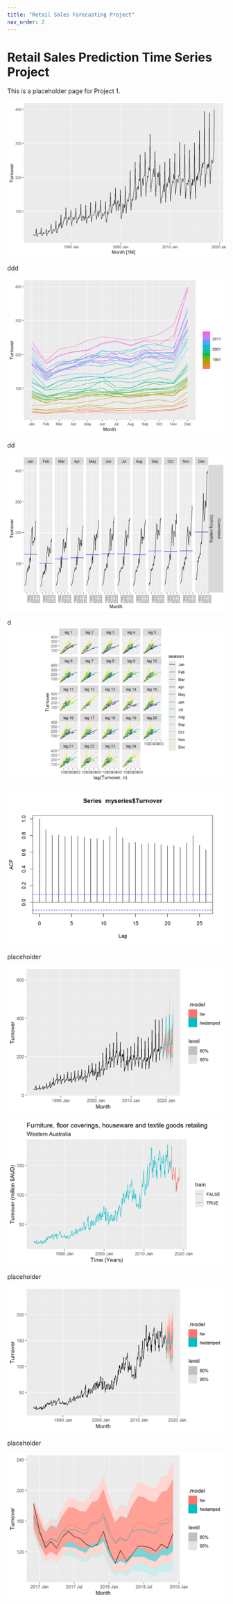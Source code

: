 ```yaml
---
title: "Retail Sales Forecasting Project"
nav_order: 2
---
```


# Retail Sales Prediction Time Series Project

This is a placeholder page for Project 1.

![Plot 1](./Retail.sales.project_files/images/unnamed-chunk-1-1.png)

ddd

![Plot 2](./Retail.sales.project_files/images/unnamed-chunk-1-2.png)

dd


![Plot 3](./Retail.sales.project_files/images/unnamed-chunk-1-3.png)



d
![Plot 4](./Retail.sales.project_files/images/unnamed-chunk-1-4.png)



![Plot 5](./Retail.sales.project_files/images/unnamed-chunk-1-5.png)

placeholder

![Plot 6](./Retail.sales.project_files/images/unnamed-chunk-2-1.png)



![Plot 7](./Retail.sales.project_files/images/unnamed-chunk-5-1.png)

placeholder

![Plot 8](./Retail.sales.project_files/images/unnamed-chunk-7-1.png)

placeholder

![Plot 8](./Retail.sales.project_files/images/unnamed-chunk-8-1.png)

